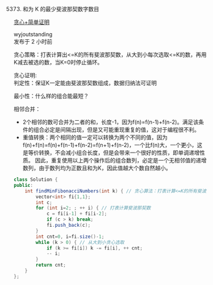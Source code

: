 5373. 和为 K 的最少斐波那契数字数目

[贪心+简单证明](https://leetcode-cn.com/problems/find-the-minimum-number-of-fibonacci-numbers-whose-sum-is-k/solution/tan-xin-jian-dan-zheng-ming-by-wyjoutstanding/)

wyjoutstanding  
发布于 2 小时前

贪心策略：打表计算出<=K的所有斐波那契数，从大到小每次选取<=K的数，再用K减去被选的数，当K=0时停止循环。

贪心证明:  
判定性：保证K一定能由斐波那契数组成，数据归纳法可证明

最小性：什么样的组合能最短？

相邻合并：
- 2个相邻的数可合并为二者的和，长度-1，因为f(n)=f(n-1)+f(n-2)。满足该条件的组合必定是间隔出现，但是又可能重现重复的值，这对于编程很不利。
- 重值转换：两个相同的值一定可以转换为两个不同的值，因为f(n)+f(n)=f(n)+f(n-1)+f(n-2)=f(n+1)+f(n-2)，一个比f(n)大，一个更小，这是等价转换，不会减小组合长度，但是会带来一个很好的性质，即单调递增性质。
因此，重复使用以上两个操作后的组合数列，必定是一个无相邻值的递增数列，由于数列均为正数且和为K，因此值越大个数自然越小。

```java
class Solution {
public:
    int findMinFibonacciNumbers(int k) { // 贪心算法：打表计算<=K的所有斐波那契数,从大到小贪心选数
        vector<int> fi{1,1};
        int c;
        for (int i=2; ; ++ i) { // 打表计算斐波那契数
            c = fi[i-1] + fi[i-2];
            if (c > k) break;
            fi.push_back(c);
        }
        int cnt=0, i=fi.size()-1;
        while (k > 0) { // 从大到小贪心选取
            if (k >= fi[i]) k -= fi[i], ++ cnt;
            -- i;
        }
        return cnt;
    }
};
```